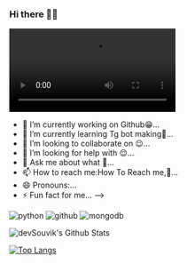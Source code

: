 ### Hi there 🐼👋

![logo](https://telegra.ph/file/cdc4b14bb80b72e93902b.mp4)





- 🔭 I’m currently working on Github😁...
- 🌱 I’m currently learning Tg bot making🤖...
- 👯 I’m looking to collaborate on 😉...
- 🤔 I’m looking for help with 😌...
- 💬 Ask me about what 🐼...
- 📫 How to reach me:How To Reach me,🤔...
- 😄 Pronouns:...
- ⚡ Fun fact for me...
-->

![python](https://img.shields.io/badge/-python-grey?style=for-the-badge&logo=python&logoColor=white&labelColor=8E2DE2)
![github](https://img.shields.io/badge/-github-grey?style=for-the-badge&logo=github&logoColor=white&labelColor=8E2DE2)
![mongodb](https://img.shields.io/badge/-mongodb-grey?style=for-the-badge&logo=mongodb&logoColor=white&labelColor=8E2DE2)

<img align="center" src="https://github-readme-stats.vercel.app/api?username=devSouvik&include_all_commits=true&count_private=true&show_icons=true&line_height=20&title_color=7A7ADB&icon_color=2234AE&text_color=D3D3D3&bg_color=0,000000,130F40" alt="devSouvik's Github Stats">

</br>

[![Top Langs](https://github-readme-stats.vercel.app/api/top-langs/?username=devSouvik&layout=compact&text_color=daf7dc&bg_color=151515)](https://github.com/devSouvik/github-readme-stats)
